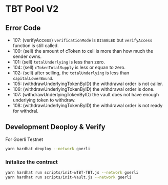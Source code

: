 # TBT Pool V2

## Error Code

- 107: (verifyAccess) `verificationMode` is `DISABLED` but `verifyAccess` function is still called.
- 100: (sell) the amount of cToken to cell is more than how much the sender owns.
- 101: (sell) `totalUnderlying` is less than zero.
- 104: (sell) `cTokenTotalSupply` is less or equan to zero.
- 102: (sell) after selling, the `totalUnderlying` is less than `capitalLowerBound`.
- 105: (withdrawUnderlyingTokenByID) the withdrawal order is not caller.
- 106: (withdrawUnderlyingTokenByID) the withdrawal order is done.
- 107: (withdrawUnderlyingTokenByID) the vault does not have enough underlying token to withdraw.
- 108: (withdrawUnderlyingTokenByID) the withdrawal order is not ready for withdral.

## Development Deoploy & Verify
For Goerli Testnet
``` bash
yarn hardhat deoploy --network goerli
```

### Initalize the contract
``` bash
yarn hardhat run scripts/init-wTBT-TBT.js --network goerli
yarn hardhat run scripts/init-Vault.js --network goerli
```
